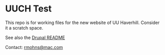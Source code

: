 # UUCH Test
This repo is for working files for the new website of UU Haverhill. Consider it a scratch space.

See also the [Drupal README](README.txt)

Contact: rmohns@mac.com